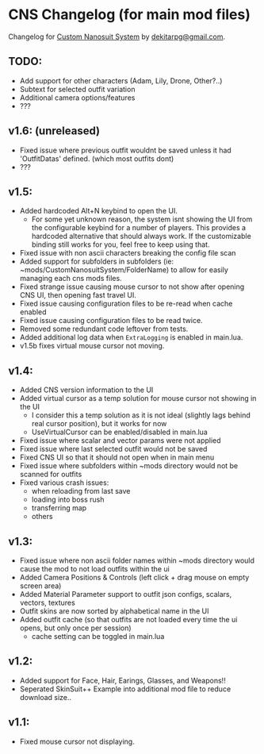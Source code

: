 # CNS Changelog (for main mod files)
Changelog for [Custom Nanosuit System](https://www.nexusmods.com/stellarblade/mods/1496) by dekitarpg@gmail.com. 


## TODO: 
- Add support for other characters (Adam, Lily, Drone, Other?..)
- Subtext for selected outfit variation
- Additional camera options/features
- ???


## v1.6: (unreleased)
- Fixed issue where previous outfit wouldnt be saved unless it had 'OutfitDatas' defined. (which most outfits dont) 
- ???


## v1.5: 
- Added hardcoded Alt+N keybind to open the UI. 
  - For some yet unknown reason, the system isnt showing the UI from the configurable keybind for a number of players. This provides a hardcoded alternative that should always work. If the customizable binding still works for you, feel free to keep using that. 
- Fixed issue with non ascii characters breaking the config file scan
- Added support for subfolders in subfolders (ie: ~mods/CustomNanosuitSystem/FolderName) to allow for easily managing each cns mods files. 
- Fixed strange issue causing mouse cursor to not show after opening CNS UI, then opening fast travel UI. 
- Fixed issue causing configuration files to be re-read when cache enabled
- Fixed issue causing configuration files to be read twice.
- Removed some redundant code leftover from tests. 
- Added additional log data when `ExtraLogging` is enabled in main.lua. 
- v1.5b fixes virtual mouse cursor not moving. 


## v1.4:
- Added CNS version information to the UI
- Added virtual cursor as a temp solution for mouse cursor not showing in the UI
    - I consider this a temp solution as it is not ideal (slightly lags behind real cursor position), but it works for now
    - UseVirtualCursor can be enabled/disabled in main.lua
- Fixed issue where scalar and vector params were not applied
- Fixed issue where last selected outfit would not be saved
- Fixed CNS UI so that it should not open when in main menu
- Fixed issue where subfolders within ~mods directory would not be scanned for outfits
- Fixed various crash issues:
    - when reloading from last save 
    - loading into boss rush
    - transferring map
    - others


## v1.3:
- Fixed issue where non ascii folder names within ~mods directory would cause the mod to not load outfits within the ui 
- Added Camera Positions & Controls (left click + drag mouse on empty screen area)
- Added Material Parameter support to outfit json configs, scalars, vectors, textures
- Outfit skins are now sorted by alphabetical name in the UI
- Added outfit cache (so that outfits are not loaded every time the ui opens, but only once per session)
    - cache setting can be toggled in main.lua

## v1.2:
- Added support for Face, Hair, Earings, Glasses, and Weapons!!
- Seperated SkinSuit++ Example into additional mod file to reduce download size..

## v1.1:
- Fixed mouse cursor not displaying.

